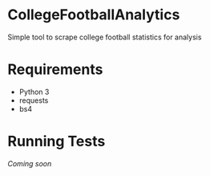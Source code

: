 # CollegeFootballAnalytics
Simple tool to scrape college football statistics for analysis

# Requirements
* Python 3
* requests
* bs4

# Running Tests
_Coming soon_
